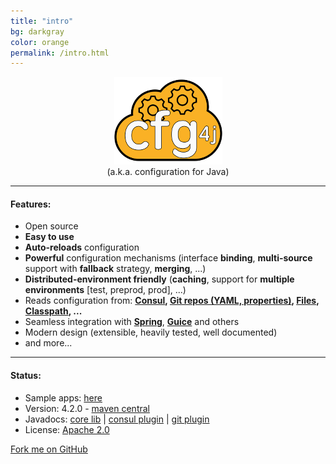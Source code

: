 ```yaml
---
title: "intro"
bg: darkgray
color: orange
permalink: /intro.html
---
```


<center>
<img src="/img/cfg4j.png">
<br/>
(a.k.a. configuration for Java)
</center>

-------------------------

#### Features:

* Open source
* **Easy to use**
* **Auto-reloads** configuration
* **Powerful** configuration mechanisms (interface **binding**, **multi-source** support with **fallback** strategy, **merging**, ...)
* **Distributed-environment friendly** (**caching**, support for **multiple environments** [test, preprod, prod], ...)
* Reads configuration from: **[Consul](https://github.com/cfg4j/cfg4j-sample-apps/tree/master/consul-bind),
 [Git repos (YAML, properties)](https://github.com/cfg4j/cfg4j-sample-apps/tree/master/git-bind),
 [Files](https://github.com/cfg4j/cfg4j-sample-apps/tree/master/files-bind),
 [Classpath](https://github.com/cfg4j/cfg4j-sample-apps/tree/master/classpath-bind), ...**
* Seamless integration with **[Spring](https://spring.io/)**, **[Guice](https://github.com/google/guice)** and others
* Modern design (extensible, heavily tested, well documented)
* and more...

-------------------------

#### Status:

* Sample apps: [here](https://github.com/cfg4j/cfg4-sample-apps)
* Version: 4.2.0 - [maven central](http://search.maven.org/#search%7cga%7c1%7corg.cfg4j.cfg4j)
* Javadocs: [core lib](http://www.javadoc.io/doc/org.cfg4j/cfg4j-core) | [consul plugin](http://www.javadoc.io/doc/org.cfg4j/cfg4j-consul) |
[git plugin](http://www.javadoc.io/doc/org.cfg4j/cfg4j-git)
* License: [Apache 2.0](https://github.com/cfg4j/cfg4j/blob/master/LICENSE)

<span id="forkongithub">
  <a href="{{ site.source_link }}" class="bg-orange" style="color: #1d1d1d">
    Fork me on GitHub
  </a>
</span>